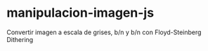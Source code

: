 # manipulacion-imagen-js
Convertir imagen a escala de grises, b/n y b/n con Floyd-Steinberg Dithering
